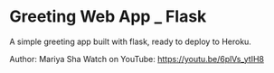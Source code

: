 # Greeting Web App _ Flask

A simple greeting app built with flask, ready to deploy to Heroku.

Author: Mariya Sha
Watch on YouTube: https://youtu.be/6plVs_ytIH8
